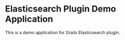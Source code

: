 # Elasticsearch Plugin Demo Application

This is a demo application for Grails Elasticsearch plugin. 
